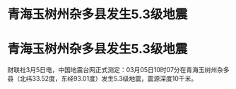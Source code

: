 # 青海玉树州杂多县发生5.3级地震

# 青海玉树州杂多县发生5.3级地震

财联社3月5日电，中国地震台网正式测定：03月05日10时07分在青海玉树州杂多县（北纬33.52度，东经93.01度）发生5.3级地震，震源深度10千米。

